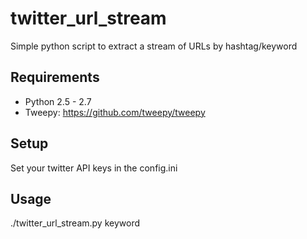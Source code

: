 twitter_url_stream
==================

Simple python script to extract a stream of URLs by hashtag/keyword

Requirements
------------
- Python 2.5 - 2.7
- Tweepy: https://github.com/tweepy/tweepy

Setup
-----
Set your twitter API keys in the config.ini

Usage
-----
./twitter_url_stream.py keyword
